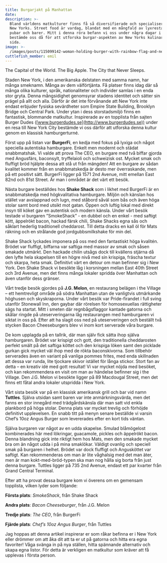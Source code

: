```yaml
---
title: Burgarjakt på Manhattan
date:
description: >-
  Bland världens matkulturer finns få så diversifierade och specialiserade som
  New Yorks. Street food är vardag, blandat med en mångfald av lyxrestauranger,
  pubar och barer. Mitt i denna röra befann vi oss under några dagar i juni, och
  bestämde oss då för att utforska burgar-aspekten av New Yorks kulinariska
  sida.
image: >-
  /images/posts/115099142-woman-holding-burger-with-rainbow-flag-and-new-york-cityscape-on-background-in-promenade-of-governor.jpg
cuttlefish_member: emil
---
```


The Capital of the World. The Big Apple. The City that Never Sleeps.

Staden New York, i den amerikanska delstaten med samma namn, har m&aring;nga smeknamn. M&aring;nga av dem v&auml;lförtj&auml;nta. F&aring; platser finns idag d&auml;r s&aring; m&aring;nga olika kulturer, spr&aring;k, nationaliteter och individer samlas i en enda stor gryta. Denna m&aring;ngsidighet genomsyrar stadens identitet och s&auml;tter sin pr&auml;gel p&aring; allt och alla. D&auml;rför &auml;r det inte förv&aring;nande att New York inte endast erbjuder fysiska sev&auml;rdheter som Empire State Building, Brooklyn Bridge och Central Park. Under ytan i dess storstadsmiljö finns en fantastisk, blommande matkultur. Inspirerade av en topplista fr&aring;n sajten Burger Dudes ([www.burgerdudes.se](http://www.burgerdudes.se)) under en resa till New York City best&auml;mde vi oss d&auml;rför att utforska denna kultur genom en klassisk hamburgerturn&eacute;.

Först upp p&aring; listan var **BurgerFi**, en kedja med fokus p&aring; lyxiga och n&aring;got speciella autentiska hamburgare. Enkelt men modernt och st&auml;dat snabbmatshak. Vi valde att prova The CEO, en burgare med tv&aring; biffar gjorda med Angusf&auml;rs, baconsylt, tryffelaioli och schweizisk ost. Mycket smak och fluffigt bröd hj&auml;lpte dessa att st&aring; ut fr&aring;n m&auml;ngden\! Att en burgare av s&aring;dan kvalitet kommer fr&aring;n en snabbmatskedja &auml;r desto mer överraskande, men p&aring; ett positivt s&auml;tt. BurgerFi ligger p&aring; 1571 2nd Avenue, mitt emellan East 82nd och 81st Street. &Auml;r man i omr&aring;det &auml;r det v&auml;rt ett besök.

N&auml;sta burgare best&auml;lldes hos **Shake Shack** som i likhet med BurgerFi &auml;r en snabbmatskedja med högkvalitativa hamburgare. Miljön och k&auml;nslan hos st&auml;llet var avslappnad och lugn, med st&aring;bord s&aring;v&auml;l som b&aring;s och &auml;ven höga stolar samt bord med utsikt mot gatan. Öppen och luftig lokal med direkt insyn till köket gav en autentisk och modern k&auml;nsla. Under v&aring;rt besök testade vi burgaren ”SmokeShack” - en dubbel och en enkel - med saftigt kött, &auml;ppelrökt bacon, hackad f&auml;rsk chili, Shake Shacks egna s&aring;s och s&aring;klart hederlig traditionell cheddarost. Till detta dracks en kall öl för Mats r&auml;kning och en str&aring;lande god jordgubbsmilkshake för min del.

Shake Shack lyckades imponera p&aring; oss med den fantastiskt höga kvalit&eacute;n. Brödet var fluffigt, biffarna var saftiga med massor av smak och s&aring;sen smakade utm&auml;rkt. Den hackade chilin uts&aring;gs dock till kv&auml;llens stj&auml;rna d&aring; den lyfte hela skapelsen till en högre niv&aring; med sin krispiga, fr&auml;scha textur och skarpa, heta smak. Definitivt v&auml;rt en detour om man befinner sig i New York. Den Shake Shack vi besökte l&aring;g i korsningen mellan East 40th Street och 3rd Avenue, men det finns m&aring;nga lokaler spridda över Manhattan och &auml;ven utanför dess gr&auml;nser.

V&aring;rt tredje besök gjordes p&aring; **J.G. Melon**, en restaurang bel&auml;gen i the Village – ett hemtrevligt omr&aring;de p&aring; södra Manhattan utan de vanligtvis utm&auml;rkande höghusen och skyskraporna. Under v&aring;rt besök var Pride-firandet i full sving utanför Stonewall Inn, den gaybar d&auml;r rörelsen för homosexuellas r&auml;ttigheter s&auml;gs ha startat. Mitt i smeten d&auml;r regnb&aring;gsflaggor kantade gatorna och sk&aring;lar ringde p&aring; uteserveringarna l&aring;g restaurangen med hamburgaren vi siktat in oss p&aring;. Efter att ha slagit oss ned p&aring; uteserveringen och best&auml;llt tv&aring; stycken Bacon Cheeseburgers blev vi inom kort serverade v&aring;ra burgare.

De kom upplagda p&aring; en tallrik, d&auml;r man sj&auml;lv fick s&auml;tta ihop sj&auml;lva hamburgaren. Brödet var krispigt och gott, den traditionella cheddarosten perfekt sm&auml;lt p&aring; det saftiga köttet och den krispiga löken samt den picklade gurkan gick mycket v&auml;l ihop med de rökta baconskivorna. Som tillbehör serverades &auml;ven en variant p&aring; vanliga pommes frites, med enda skillnaden att dessa var runda, lite tjockare skivor ist&auml;llet för l&aring;nga stickor. Stort fan av detta – en kreativ id&eacute; med gott resultat\! Vi var mycket nöjda med besöket, och kan rekommendera en visit om man av h&auml;ndelse befinner sig i the Village. Den J.G. Melon vi besökte ligger p&aring; 89 Macdougal Street, men det finns ett f&aring;tal andra lokaler utspridda i New York.

V&aring;rt sista besök var p&aring; en klassisk amerikansk grill och bar vid namn **Tuttles**. Sj&auml;lva utsidan samt baren var inte anm&auml;rkningsv&auml;rda, men det fanns en stor inneg&aring;rd med tr&auml;dg&aring;rdsk&auml;nsla d&auml;r man satt vid enkla plankbord p&aring; höga stolar. Denna plats var mycket trevlig och förhöjde definitivt upplevelsen. En snabb titt p&aring; menyn senare best&auml;llde vi varsin Chef’s 10oz Angus Burger som levererades efter en kort tids v&auml;ntan.

Sj&auml;lva burgaren var n&aring;got av en udda skapelse. Smulad bl&aring;mögelost kombinerades h&auml;r med lökringar, guacamole, pickles och &auml;ppelrökt bacon. Denna blandning gick inte riktigt hem hos Mats, men den smakade mycket bra om &auml;n n&aring;got udda i p&aring; mina smaklökar. V&auml;ldigt ovanlig och speciell smak p&aring; burgaren i helhet. Brödet var dock fluffigt och Angusköttet var saftigt. Kan rekommenderas om man &auml;r lite v&aring;ghalsig med det man &auml;ter, men &auml;r man kokt-med-bröd-typen ska man nog h&aring;lla sig borta fr&aring;n just denna burgare. Tuttles ligger p&aring; 735 2nd Avenue, endast ett par kvarter fr&aring;n Grand Central Terminal.

Efter att ha provat dessa burgare kom vi överens om en gemensam topplista, vilken lyder som följande:

**Första plats**\: *SmokeShack*, fr&aring;n Shake Shack

**Andra plats**\: *Bacon Cheeseburger*, fr&aring;n J.G. Melon

**Tredje plats**\: *The CEO*, fr&aring;n BurgerFi

**Fj&auml;rde plats**\: *Chef’s 10oz Angus Burger*, fr&aring;n Tuttles

Jag hoppas att denna artikel inspirerar er som r&aring;kar befinna er i New York eller drömmer om att &aring;ka dit att ta er ut p&aring; gatorna och hitta era egna favoriter\! V&aring;ga sv&auml;nga in p&aring; nya st&auml;llen, hitta sp&auml;nnande alternativ och skapa egna listor. För detta &auml;r verkligen en matkultur som kr&auml;ver att f&aring; upplevas i första person.

&nbsp;

&nbsp;